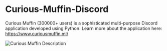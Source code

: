 # Curious-Muffin-Discord
Curious Muffin (300000+ users) is a sophisticated multi-purpose Discord application developed using Python.
Learn more about the application here: https://www.curiousmuffin.ml/

![Curious Muffin Description](https://i.imgur.com/PR1zHSR.jpg)
